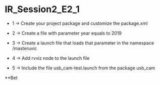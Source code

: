 # IR_Session2_E2_1

* 1 -> Create your project package and customize the package.xml

* 2 -> Create a file with parameter year equals to 2019

* 3 -> Create a launch file that loads that parameter in the namespace /masteruvic

* 4 -> Add rvviz node to the launch file

* 5 -> Include the file usb_cam-test.launch from the package usb_cam






**Bet
